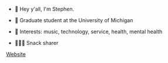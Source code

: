 - 👋 Hey y'all, I'm Stephen.

- 🌱 Graduate student at the University of Michigan

- 👀 Interests: music, technology, service, health, mental health

- 🍏🍿🧀 Snack sharer

[Website](https://stephenanfield.com "Stephen Anfield Personal Website") 

<!---
stephenanfield/stephenanfield is a ✨ special ✨ repository because its `README.md` (this file) appears on your GitHub profile.
You can click the Preview link to take a look at your changes.
--->
